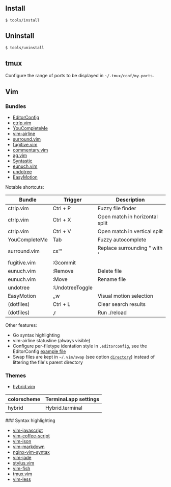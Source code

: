 ## Install

    $ tools/install

## Uninstall

    $ tools/uninstall

## tmux

Configure the range of ports to be displayed in `~/.tmux/conf/my-ports`.

## Vim

### Bundles

* [EditorConfig](https://github.com/editorconfig/editorconfig-vim)
* [ctrlp.vim](https://github.com/kien/ctrlp.vim)
* [YouCompleteMe](http://valloric.github.io/YouCompleteMe/)
* [vim-airline](https://github.com/bling/vim-airline)
* [surround.vim](https://github.com/tpope/vim-surround)
* [fugitive.vim](https://github.com/tpope/vim-fugitive)
* [commentary.vim](https://github.com/tpope/vim-commentary)
* [ag.vim](https://github.com/rking/ag.vim)
* [Syntastic](https://github.com/scrooloose/syntastic)
* [eunuch.vim](https://github.com/tpope/vim-eunuch)
* [undotree](https://github.com/mbbill/undotree)
* [EasyMotion](https://github.com/Lokaltog/vim-easymotion)

Notable shortcuts:

Bundle        | Trigger         | Description
------------- | -------------   | -----------
ctrlp.vim     | Ctrl + P        | Fuzzy file finder
ctrlp.vim     | Ctrl + X        | Open match in horizontal split
ctrlp.vim     | Ctrl + V        | Open match in vertical split
YouCompleteMe | Tab             | Fuzzy autocomplete
surround.vim  | cs'"            | Replace surrounding " with '
fugitive.vim  | :Gcommit        |
eunuch.vim    | :Remove         | Delete file
eunuch.vim    | :Move           | Rename file
undotree      | :UndotreeToggle |
EasyMotion    | ,,w             | Visual motion selection
(dotfiles)    | Ctrl + L        | Clear search results
(dotfiles)    | ,r              | Run ./reload

Other features:

* Go syntax highlighting
* vim-airline statusline (always visible)
* Configure per-filetype identation style in `.editorconfig`, see the EditorConfig [example file](http://editorconfig.org/#example-file)
* Swap files are kept in `~/.vim/swap` (see option [`directory`](http://vimdoc.sourceforge.net/htmldoc/options.html#%27directory%27)) instead of littering the file's parent directory

### Themes

* [hybrid.vim](https://github.com/w0ng/vim-hybrid)

colorscheme | Terminal.app settings
----------- | ---------------------
hybrid      | Hybrid.terminal

### Syntax highlighting

* [vim-javascript](https://github.com/pangloss/vim-javascript)
* [vim-coffee-script](https://github.com/kchmck/vim-coffee-script)
* [vim-json](https://github.com/elzr/vim-json)
* [vim-markdown](https://github.com/plasticboy/vim-markdown)
* [nginx-vim-syntax](https://github.com/evanmiller/nginx-vim-syntax)
* [vim-jade](https://github.com/digitaltoad/vim-jade)
* [stylus.vim](https://github.com/wavded/vim-stylus)
* [vim-fish](https://github.com/dag/vim-fish)
* [tmux.vim](https://github.com/zaiste/tmux.vim)
* [vim-less](https://github.com/groenewege/vim-less)
